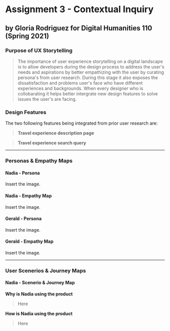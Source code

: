 # Assignment 3 - Contextual Inquiry 
## by Gloria Rodriguez for Digital Humanities 110 (Spring 2021)

### Purpose of UX Storytelling 
> The importance of user experience storytelling on a digital landscape is to allow developers during the design process to address the user's needs and aspirations by better empathizing with the user by curating persona's from user research. During this stage it also exposes the dissatisfaction and problems user's face who have different experiences and backgrounds. When every designer who is collobarating it helps better intergrate new design features to solve issues the user's are facing. 

### Design Features 
The two following features being integrated from prior user research are:
> **Travel experience description page**

> **Travel experience search query**

---

### Personas & Empathy Maps

#### Nadia - Persona
Insert the image. 

#### Nadia - Empathy Map
Insert the image. 

#### Gerald - Persona
Insert the image.

#### Gerald - Empathy Map
Insert the image. 

---
### User Scenerios & Journey Maps

#### Nadia - Scenerio & Journey Map
**Why is Nadia using the product** 
> Here

**How is Nadia using the product** 
> Here

